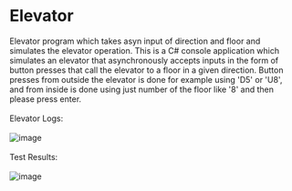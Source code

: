 # Elevator
Elevator program which takes asyn input of direction and floor and simulates the elevator operation.
This is a C# console application which simulates an elevator that asynchronously accepts inputs in the form of button presses that call the elevator to a floor in a given direction. Button presses from outside the elevator is done for example using 'D5' or 'U8', and from inside is done using just number of the floor like '8' and then please press enter.
<br/><br/>
Elevator Logs:
<br/><br/>
![image](https://user-images.githubusercontent.com/12031984/131834719-1d53eff8-c48b-4dff-b2b0-aa002b4da4b9.png)
<br/><br/>
Test Results:
<br/><br/>
![image](https://user-images.githubusercontent.com/12031984/131840824-74f32387-b278-48ae-9622-0c0f6ccdceb8.png)
